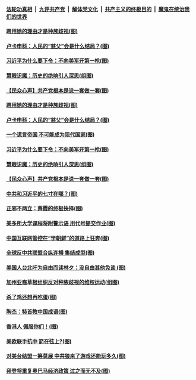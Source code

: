 

####  [法轮功真相](../../../../basic/blob/master/README.md?t=08231302) &nbsp;|&nbsp; [九评共产党](../../../../9ping.md/blob/master/README.md?t=08231302) &nbsp;|&nbsp; [解体党文化](../../../../jtdwh.md/blob/master/README.md?t=08231302)  &nbsp;|&nbsp; [共产主义的终极目的](../../../../gczydzjmd.md/blob/master/README.md?t=08231302) &nbsp;|&nbsp; [魔鬼在统治我们的世界](../../../../mgztzwmdsj.md/blob/master/README.md?t=08231302) 

#### [聘用她的理由才是种族歧视(图)](../pages/p4/943863.md?t=08231302) 

#### [卢卡申科：人民的“慈父”会是什么结局？(图)](../pages/p4/943818.md?t=08231302) 

#### [习近平为什么要下令：不向美军开第一枪(图)](../pages/p4/943866.md?t=08231302) 

#### [慧眼识魔：历史的绝响引人深思(组图)](../pages/p4/943825.md?t=08231302) 


#### [【民众心声】共产党根本是说一套做一套(图)](../pages/p4/943078.md?t=08231302) 

#### [聘用她的理由才是种族歧视(图)](../pages/p4/943863.md?t=08231302) 

#### [卢卡申科：人民的“慈父”会是什么结局？(图)](../pages/p4/943818.md?t=08231302) 

#### [一个谎言帝国 不可能成为现代国家(图)](../pages/p4/943845.md?t=08231302) 

#### [习近平为什么要下令：不向美军开第一枪(图)](../pages/p4/943866.md?t=08231302) 

#### [慧眼识魔：历史的绝响引人深思(组图)](../pages/p4/943825.md?t=08231302) 


#### [【民众心声】共产党根本是说一套做一套(图)](../pages/p4/943078.md?t=08231302) 

#### [中共和习近平的七寸在哪？(图)](../pages/p4/943743.md?t=08231302) 

#### [正邪不两立：蔡霞的终极抉择(图)](../pages/p4/943763.md?t=08231302) 

#### [美多所大学课程将附警示语 用代号提交作业(图)](../pages/p4/943747.md?t=08231302) 

#### [中国互联网管控在“学朝鲜”的道路上狂奔(图)](../pages/p4/943750.md?t=08231302) 

#### [全球反中共联盟合纵连横 集结成型(图)](../pages/p4/943745.md?t=08231302) 

#### [美国人台北吁为自由而读林夕：没自由其他免谈 (图)](../pages/p4/943760.md?t=08231302) 

#### [加州亚裔草根组织反对种族歧视的维权运动(组图)](../pages/p4/943679.md?t=08231302) 

#### [杀了鸡还想再吃蛋(图)](../pages/p4/943678.md?t=08231302) 

#### [陶杰：特首教中国成语(图)](../pages/p4/943677.md?t=08231302) 

#### [香港人 佩服你们！(图)](../pages/p4/943673.md?t=08231302) 

#### [美欧联手抗中 箭在弦上?(图)](../pages/p4/943672.md?t=08231302) 

#### [对美台结盟一筹莫展 中共狼来了游戏还能玩多久(图)](../pages/p4/943670.md?t=08231302) 

#### [拜登将重复奥巴马经济政策 过之而无不及(图)](../pages/p4/943668.md?t=08231302) 


